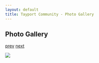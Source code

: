 ```yaml
---
layout: default
title: Tayport Community - Photo Gallery
---
```

## Photo Gallery

[prev](http://tayport.org.uk/photo/285) [next](http://tayport.org.uk/photo/287)

![ ](http://tayport.org.uk/media/286.jpg " ")

